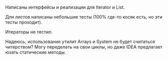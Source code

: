Написаны интерфейсы и реализации для Iterator и List.

Для листов написаны небольшие тесты (100% где-то косяк есть, но эти тесты проходит).

Итераторы не тестил.

Надеюсь, использование утилит Arrays и System не будет считаться читерством? Могу переделать на свои циклы, но даже
IDEA предлагает юзать статические методы.